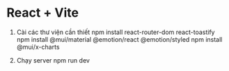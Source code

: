 # React + Vite

1. Cài các thư viện cần thiết
npm install react-router-dom react-toastify
npm install @mui/material @emotion/react @emotion/styled
npm install @mui/x-charts


2. Chạy server
npm run dev
